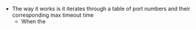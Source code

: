  - The way it works is it iterates through a table of port numbers and their corresponding max timeout time 
	 - When the 